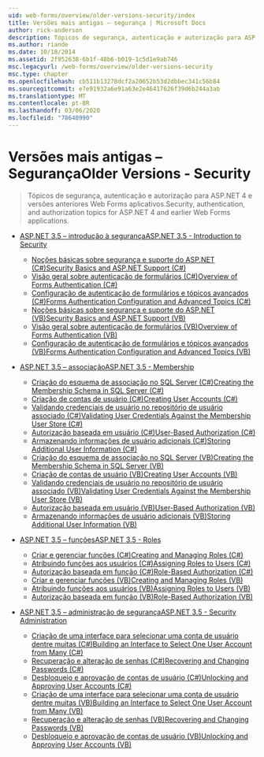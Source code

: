 ```yaml
---
uid: web-forms/overview/older-versions-security/index
title: Versões mais antigas – segurança | Microsoft Docs
author: rick-anderson
description: Tópicos de segurança, autenticação e autorização para ASP.NET 4 e versões anteriores Web Forms aplicativos.
ms.author: riande
ms.date: 10/18/2014
ms.assetid: 2f952638-6b1f-48b6-b019-1c5d1e9ab746
msc.legacyurl: /web-forms/overview/older-versions-security
msc.type: chapter
ms.openlocfilehash: cb511b13278dcf2a20652b53d2dbbec341c56b84
ms.sourcegitcommit: e7e91932a6e91a63e2e46417626f39d6b244a3ab
ms.translationtype: MT
ms.contentlocale: pt-BR
ms.lasthandoff: 03/06/2020
ms.locfileid: "78640990"
---
```

# <a name="older-versions---security"></a><span data-ttu-id="7ddfc-103">Versões mais antigas – Segurança</span><span class="sxs-lookup"><span data-stu-id="7ddfc-103">Older Versions - Security</span></span>

> <span data-ttu-id="7ddfc-104">Tópicos de segurança, autenticação e autorização para ASP.NET 4 e versões anteriores Web Forms aplicativos.</span><span class="sxs-lookup"><span data-stu-id="7ddfc-104">Security, authentication, and authorization topics for ASP.NET 4 and earlier Web Forms applications.</span></span>

- [<span data-ttu-id="7ddfc-105">ASP.NET 3.5 – introdução à segurança</span><span class="sxs-lookup"><span data-stu-id="7ddfc-105">ASP.NET 3.5 - Introduction to Security</span></span>](introduction/index.md)

    - [<span data-ttu-id="7ddfc-106">Noções básicas sobre segurança e suporte do ASP.NET (C#)</span><span class="sxs-lookup"><span data-stu-id="7ddfc-106">Security Basics and ASP.NET Support (C#)</span></span>](introduction/security-basics-and-asp-net-support-cs.md)
    - [<span data-ttu-id="7ddfc-107">Visão geral sobre autenticação de formulários (C#)</span><span class="sxs-lookup"><span data-stu-id="7ddfc-107">Overview of Forms Authentication (C#)</span></span>](introduction/an-overview-of-forms-authentication-cs.md)
    - [<span data-ttu-id="7ddfc-108">Configuração de autenticação de formulários e tópicos avançados (C#)</span><span class="sxs-lookup"><span data-stu-id="7ddfc-108">Forms Authentication Configuration and Advanced Topics (C#)</span></span>](introduction/forms-authentication-configuration-and-advanced-topics-cs.md)
    - [<span data-ttu-id="7ddfc-109">Noções básicas sobre segurança e suporte do ASP.NET (VB)</span><span class="sxs-lookup"><span data-stu-id="7ddfc-109">Security Basics and ASP.NET Support (VB)</span></span>](introduction/security-basics-and-asp-net-support-vb.md)
    - [<span data-ttu-id="7ddfc-110">Visão geral sobre autenticação de formulários (VB)</span><span class="sxs-lookup"><span data-stu-id="7ddfc-110">Overview of Forms Authentication (VB)</span></span>](introduction/an-overview-of-forms-authentication-vb.md)
    - [<span data-ttu-id="7ddfc-111">Configuração de autenticação de formulários e tópicos avançados (VB)</span><span class="sxs-lookup"><span data-stu-id="7ddfc-111">Forms Authentication Configuration and Advanced Topics (VB)</span></span>](introduction/forms-authentication-configuration-and-advanced-topics-vb.md)
- [<span data-ttu-id="7ddfc-112">ASP.NET 3.5 – associação</span><span class="sxs-lookup"><span data-stu-id="7ddfc-112">ASP.NET 3.5 - Membership</span></span>](membership/index.md)

    - [<span data-ttu-id="7ddfc-113">Criação do esquema de associação no SQL Server (C#)</span><span class="sxs-lookup"><span data-stu-id="7ddfc-113">Creating the Membership Schema in SQL Server (C#)</span></span>](membership/creating-the-membership-schema-in-sql-server-cs.md)
    - [<span data-ttu-id="7ddfc-114">Criação de contas de usuário (C#)</span><span class="sxs-lookup"><span data-stu-id="7ddfc-114">Creating User Accounts (C#)</span></span>](membership/creating-user-accounts-cs.md)
    - [<span data-ttu-id="7ddfc-115">Validando credenciais de usuário no repositório de usuário associado (C#)</span><span class="sxs-lookup"><span data-stu-id="7ddfc-115">Validating User Credentials Against the Membership User Store (C#)</span></span>](membership/validating-user-credentials-against-the-membership-user-store-cs.md)
    - [<span data-ttu-id="7ddfc-116">Autorização baseada em usuário (C#)</span><span class="sxs-lookup"><span data-stu-id="7ddfc-116">User-Based Authorization (C#)</span></span>](membership/user-based-authorization-cs.md)
    - [<span data-ttu-id="7ddfc-117">Armazenando informações de usuário adicionais (C#)</span><span class="sxs-lookup"><span data-stu-id="7ddfc-117">Storing Additional User Information (C#)</span></span>](membership/storing-additional-user-information-cs.md)
    - [<span data-ttu-id="7ddfc-118">Criação do esquema de associação no SQL Server (VB)</span><span class="sxs-lookup"><span data-stu-id="7ddfc-118">Creating the Membership Schema in SQL Server (VB)</span></span>](membership/creating-the-membership-schema-in-sql-server-vb.md)
    - [<span data-ttu-id="7ddfc-119">Criação de contas de usuário (VB)</span><span class="sxs-lookup"><span data-stu-id="7ddfc-119">Creating User Accounts (VB)</span></span>](membership/creating-user-accounts-vb.md)
    - [<span data-ttu-id="7ddfc-120">Validando credenciais de usuário no repositório de usuário associado (VB)</span><span class="sxs-lookup"><span data-stu-id="7ddfc-120">Validating User Credentials Against the Membership User Store (VB)</span></span>](membership/validating-user-credentials-against-the-membership-user-store-vb.md)
    - [<span data-ttu-id="7ddfc-121">Autorização baseada em usuário (VB)</span><span class="sxs-lookup"><span data-stu-id="7ddfc-121">User-Based Authorization (VB)</span></span>](membership/user-based-authorization-vb.md)
    - [<span data-ttu-id="7ddfc-122">Armazenando informações de usuário adicionais (VB)</span><span class="sxs-lookup"><span data-stu-id="7ddfc-122">Storing Additional User Information (VB)</span></span>](membership/storing-additional-user-information-vb.md)
- [<span data-ttu-id="7ddfc-123">ASP.NET 3.5 – funções</span><span class="sxs-lookup"><span data-stu-id="7ddfc-123">ASP.NET 3.5 - Roles</span></span>](roles/index.md)

    - [<span data-ttu-id="7ddfc-124">Criar e gerenciar funções (C#)</span><span class="sxs-lookup"><span data-stu-id="7ddfc-124">Creating and Managing Roles (C#)</span></span>](roles/creating-and-managing-roles-cs.md)
    - [<span data-ttu-id="7ddfc-125">Atribuindo funções aos usuários (C#)</span><span class="sxs-lookup"><span data-stu-id="7ddfc-125">Assigning Roles to Users (C#)</span></span>](roles/assigning-roles-to-users-cs.md)
    - [<span data-ttu-id="7ddfc-126">Autorização baseada em função (C#)</span><span class="sxs-lookup"><span data-stu-id="7ddfc-126">Role-Based Authorization (C#)</span></span>](roles/role-based-authorization-cs.md)
    - [<span data-ttu-id="7ddfc-127">Criar e gerenciar funções (VB)</span><span class="sxs-lookup"><span data-stu-id="7ddfc-127">Creating and Managing Roles (VB)</span></span>](roles/creating-and-managing-roles-vb.md)
    - [<span data-ttu-id="7ddfc-128">Atribuindo funções aos usuários (VB)</span><span class="sxs-lookup"><span data-stu-id="7ddfc-128">Assigning Roles to Users (VB)</span></span>](roles/assigning-roles-to-users-vb.md)
    - [<span data-ttu-id="7ddfc-129">Autorização baseada em função (VB)</span><span class="sxs-lookup"><span data-stu-id="7ddfc-129">Role-Based Authorization (VB)</span></span>](roles/role-based-authorization-vb.md)
- [<span data-ttu-id="7ddfc-130">ASP.NET 3.5 – administração de segurança</span><span class="sxs-lookup"><span data-stu-id="7ddfc-130">ASP.NET 3.5 - Security Administration</span></span>](admin/index.md)

    - [<span data-ttu-id="7ddfc-131">Criação de uma interface para selecionar uma conta de usuário dentre muitas (C#)</span><span class="sxs-lookup"><span data-stu-id="7ddfc-131">Building an Interface to Select One User Account from Many (C#)</span></span>](admin/building-an-interface-to-select-one-user-account-from-many-cs.md)
    - [<span data-ttu-id="7ddfc-132">Recuperação e alteração de senhas (C#)</span><span class="sxs-lookup"><span data-stu-id="7ddfc-132">Recovering and Changing Passwords (C#)</span></span>](admin/recovering-and-changing-passwords-cs.md)
    - [<span data-ttu-id="7ddfc-133">Desbloqueio e aprovação de contas de usuário (C#)</span><span class="sxs-lookup"><span data-stu-id="7ddfc-133">Unlocking and Approving User Accounts (C#)</span></span>](admin/unlocking-and-approving-user-accounts-cs.md)
    - [<span data-ttu-id="7ddfc-134">Criação de uma interface para selecionar uma conta de usuário dentre muitas (VB)</span><span class="sxs-lookup"><span data-stu-id="7ddfc-134">Building an Interface to Select One User Account from Many (VB)</span></span>](admin/building-an-interface-to-select-one-user-account-from-many-vb.md)
    - [<span data-ttu-id="7ddfc-135">Recuperação e alteração de senhas (VB)</span><span class="sxs-lookup"><span data-stu-id="7ddfc-135">Recovering and Changing Passwords (VB)</span></span>](admin/recovering-and-changing-passwords-vb.md)
    - [<span data-ttu-id="7ddfc-136">Desbloqueio e aprovação de contas de usuário (VB)</span><span class="sxs-lookup"><span data-stu-id="7ddfc-136">Unlocking and Approving User Accounts (VB)</span></span>](admin/unlocking-and-approving-user-accounts-vb.md)
